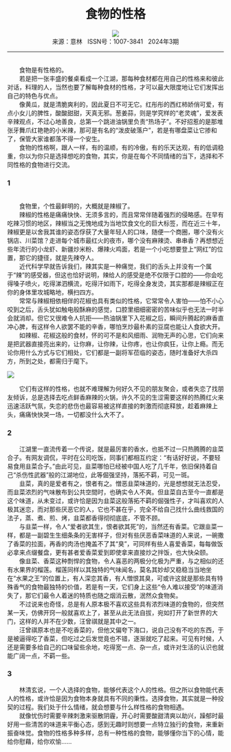 # <center>食物的性格</center>

<div align=center><img src="http://fslib.vip.qikan.cn/img.ashx?key=%d7%f7%d5%df%a3%ba%cb%ad%d7%ee%d6%d0%b9%fa"></div>

<center>来源：意林   ISSN号：1007-3841   2024年3期</center>

* * *

<br>　　食物是有性格的。  
　　若是把一张丰盛的餐桌看成一个江湖，那每种食材都在用自己的性格来和彼此对话，料理的人，当然也要了解每种食材的性格，才可以最大限度地让它们发挥出自己的特色与优点。  
　　像黄瓜，就是清脆爽利的，因此夏日不可无它。红彤彤的西红柿娇俏可爱，有点小女儿的脾性，酸酸甜甜，天真无邪。葱姜蒜，则是学究样的“老灵魂”，爱发表辛辣观点，不过心地善良，总第一个跳进油锅里负责“热场子”。不好招惹的是那堆张牙舞爪红艳艳的小米辣，那可是有名的“泼皮破落户”，若是有哪盘菜让它掺和了，保管大家谁都落不得一个安生。  
　　食物的性格啊，跟人一样，有的温顺，有的冷傲，有的乐天达观，有的低调稳重，你以为你只是选择想吃的食物，其实，你是在每个不同情绪的当下，选择和不同性格的食物进行交流。

### 1

  
<br>　　食物里，个性最鲜明的，大概就是辣椒了。  
　　辣椒的性格是痛痛快快、无须多言的，而且常常伴随着强烈的侵略感。在早有吃辣习惯的地区，辣椒当之无愧地成为当地饮食文化的巨大标签，而在近三十年，辣椒更是以舍我其谁的姿态俘获了大量年轻人的口味，随便一个商圈，哪个没有火锅店、川菜馆？走进每个城市最红火的夜市，哪个没有麻辣烫、串串香？再想想近些年流行的小龙虾、新疆炒米粉、爆辣火鸡面，若是一个小吃想要登上“网红”的位置，那它的捷径，就是先辣夺人。  
　　近代科学早就告诉我们，辣其实是一种痛觉，我们的舌头上并没有一个属于“辣”的感受器，但这也恰好说明，辣给人的感受是绝不仅限于口腔的——你会吃得嗓子喷火，吃得涕泗横流，吃得汗如雨下，吃得全身发烫，其实那都是辣椒正在你的身体里攻城略地，横扫四方。  
　　常常与辣椒相依相伴的花椒也具有类似的性格，它常常令人害怕——怕不小心咬到之后，舌头犹如触电般酥麻的感觉，口腔里细细密密的苦味似乎也无法一时半会就消却。但它又很难令人抗拒——热油锅里下入花椒之后，瞬间升腾起的麻香直冲心脾，有这样令人欲罢不能的辛香，哪怕烹炒最朴素的豆腐也能让人食欲大开。  
　　如辣椒、花椒这般的食材，怀的可不是和风细雨、润物无声的心思，它们向来是把武器直接亮出来的，让你麻，让你辣，让你疼，也让你疯狂，让你上瘾。而无论你用什么方式与它们相处，它们都是一副将军莅临的姿态，随时准备好大杀四方，所到之处，都需归于麾下。

![](http://img.resource.qikan.cn/markvip/qkimages/yili/yili202403/yili20240331-1-l.jpg)

  
　　它们有这样的性格，也就不难理解为何好久不见的朋友聚会，或者失恋了找朋友倾诉，总是选择去吃点鲜香麻辣的火锅，许久不见的生涩需要这样的热腾红火来迅速活跃气氛，失恋的悲伤也最容易被这样直接的刺激而彻底释放，趁着麻辣上头，痛痛快快哭一场，一切都没什么大不了。

### 2

  
　　江湖里一直流传着一个传说，就是最厉害的香水，也抵不过一只热腾腾的韭菜合子。有网友调侃，平时在公司吃饭，同事们都相互约定：“有话好好说，不要轻易食用韭菜合子。”由此可见，韭菜哪怕已经被中国人吃了几千年，依旧保持着自己“杀伤性武器”般的江湖地位，此等倔强坚持，落拓不羁，可见一斑。  
　　韭菜，真的是爱者有之，恨者有之。憎恶韭菜味道的，光是想想就无法忍受，而韭菜浓烈的气味散布到公共空間时，也确实令人不爽。但韭菜自古至今一直都是这个味道，从未变过，或许恰是因为韭菜这般落拓不羁的倔强性子，才叫喜欢的人极其迷恋，而对那些厌恶它的人，它也不甚在乎，完全不给自己找什么曲线救国的法子，蒸、煮、煎、烤，韭菜都香得彻彻底底，不管不顾。  
　　与韭菜一样，令人“爱者欲其生，恨者欲其死”的，当然还有香菜。它跟韭菜一样，都是一副碧生生细条条的无害样子，但对有些厌恶香菜味道的人来说，一碗撒了香菜的拉面，再香的肉汤也掩盖不了其“臭”，可同样有些人喜爱香菜，每每做饭必拿来点缀餐盘，更有甚者爱香菜爱到即使拿来直接炒之拌饭，也大快朵颐。  
　　像韭菜、香菜这种剽悍的食物，令人喜恶的两极分化极为严重，与之相似的还有水果界的榴莲。榴莲同样以其独特的气味闻名，莫名其妙却又稳稳当当地坐在“水果之王”的位置上，有人深恋其香，有人憎恨其臭，可或许这就是那些具有特殊香气的食物最独特的价值，若是有一天，它们身上这些“令人难以接受”的味道消失了，那它们最令人着迷的特质也随之烟消云散，泯然众食物矣。  
　　不过说来也奇怪，总是有人原本极不喜欢这些具有浓烈味道的食物的，但突然某一天，仿佛开窍一般就喜欢上了，甚至从此无法自拔，宛如打开了新世界的大门，这样的人并不在少数，汪曾祺就是其中之一。  
　　汪曾祺原本也是不吃香菜的，但他又偏夸下海口，说自己没有不吃的东西，于是被逼得吃了香菜，但吃过之后发觉竟也不错，逐渐就吃了起来。可见有时候，人还是需要多给自己的口味留些余地，吃得宽一点、杂一点，或许对生活的认识也就能广阔一点，不羁一些。

### 3

  
　　林清玄说，一个人选择的食物，能够代表这个人的性格。但之所以食物能代表人的性格，或许恰是因为食物本身就具有不同的秉性。选择食物，其实就是一种投契的过程。我们处于什么情绪，就会想要与什么样性格的食物相遇。  
　　就像忧伤时需要辛辣刺激来驱散阴霾，开心时需要酸甜清爽以助兴，躁郁时最好用一些清苦的味道来平衡心态，感到无趣时则想要一点特立独行的食物，来重新振奋味觉。食物的性格多种多样，总有一种性格的食物，能够懂你当下的心情，能给你慰藉，给你欢愉……
